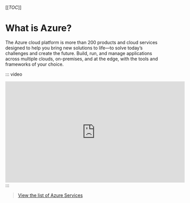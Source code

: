 [[_TOC_]]

# What is Azure?

The Azure cloud platform is more than 200 products and cloud services designed to help you bring new solutions to life—to solve today’s challenges and create the future. Build, run, and manage applications across multiple clouds, on-premises, and at the edge, with the tools and frameworks of your choice.

::: video
<iframe width="560" height="315" src="https://www.youtube.com/embed/NcUfjqdgc2E" frameborder="0" allow="accelerometer; autoplay; clipboard-write; encrypted-media; gyroscope; picture-in-picture" allowfullscreen></iframe>
:::

> [View the list of Azure Services](https://azure.microsoft.com/en-us/services/)